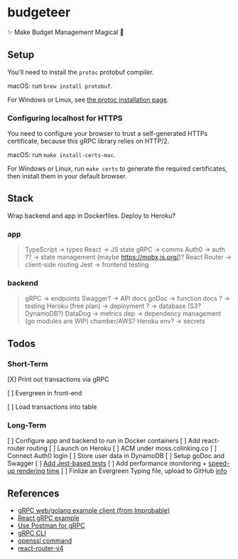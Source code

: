 # budgeteer
✨ Make Budget Management Magical 🎩

## Setup

You'll need to install the `protoc` protobuf compiler.

macOS: run `brew install protobuf`. 

For Windows or Linux, see [the protoc installation page](http://google.github.io/proto-lens/installing-protoc.html).

### Configuring localhost for HTTPS

You need to configure your browser to trust a self-generated HTTPs certificate, because this gRPC library relies on HTTP/2.

macOS: run `make install-certs-mac`.

For Windows or Linux, run `make certs` to generate the required certificates, then install them in your default browser.

## Stack

Wrap backend and app in Dockerfiles. Deploy to Heroku?

### app

> TypeScript -> types
> React -> JS state
> gRPC -> comms
> Auth0 -> auth
> ?? -> state management (maybe https://mobx.js.org/)?
> React Router -> client-side routing
> Jest -> frontend testing

### backend

> gRPC -> endpoints
> Swagger? -> API docs
> goDoc -> function docs
> ? -> testing
> Heroku (free plan) -> deployment
> ? -> database (S3? DynamoDB?)
> DataDog -> metrics
> dep -> dependency management (go modules are WIP)
> chamber/AWS? Heroku env? -> secrets

## Todos

### Short-Term

[X] Print out transactions via gRPC

[ ] Evergreen in front-end

[ ] Load transactions into table

### Long-Term

[ ] Configure app and backend to run in Docker containers
[ ] Add react-router routing
[ ] Launch on Heroku
  [ ] ACM under moss.colinking.co
[ ] Connect Auth0 login
[ ] Store user data in DynamoDB
[ ] Setup goDoc and Swagger
[ ] [Add Jest-based tests](https://github.com/facebook/create-react-app/blob/master/packages/react-scripts/template/README.md#writing-tests)
[ ] Add performance monitoring + [speed-up rendering time](https://github.com/stereobooster/react-snap)
[ ] Finlize an Evergreen Typing file, upload to GitHub [info](http://definitelytyped.org/guides/best-practices.html)

## References

- [gRPC web/golang example client (from Improbable)](https://github.com/improbable-eng/grpc-web/tree/master/example)
- [React gRPC example](https://github.com/easyCZ/grpc-web-hacker-news)
- [Use Postman for gRPC](https://github.com/jnewmano/grpc-json-proxy)
- [gRPC CLI](https://github.com/njpatel/grpcc)
- [openssl command](https://letsencrypt.org/docs/certificates-for-localhost/#making-and-trusting-your-own-certificates)
- [react-router-v4](https://codeburst.io/react-router-v4-unofficial-migration-guide-5a370b8905a)
